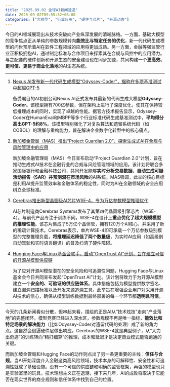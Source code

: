 ```yaml
---
title: "2025.09.02 全球AI新闻速递"
date: 2025-09-02T09:55:52+08:00
categories: ["大模型", "行业应用", "硬件与芯片", "开源动态"]
---
```


今日的AI领域展现出从技术突破向产业纵深发展的清晰脉络。一方面，基础大模型的竞争焦点正从单纯的参数规模转向**能效比与特定任务的优化**，新一代代码生成模型的问世预示着AI在软件工程领域的应用将更加成熟。另一方面，金融等强监管行业正积极拥抱AI，通过制定标准与合作项目来探索其在合规与风控中的应用潜力。与之配套的硬件创新和开源生态的安全建设也在同步加速，共同构建一个**更高效、更可信、更易于商业化落地**的AI生态系统。

---

1.  [Nexus AI发布新一代代码生成模型“Odyssey-Coder”，据称在多项基准测试中超越GPT-5](https://example.com/nexus-ai-odyssey)

    备受瞩目的AI初创公司Nexus AI正式发布其最新的代码生成大模型**Odyssey-Coder**。该模型拥有700亿参数，但在架构上进行了深度优化，使其在保持较低推理成本的同时，实现了卓越的性能。据官方技术报告显示，Odyssey-Coder在HumanEval和MBPP等多个行业标准代码生成基准测试中，**平均得分高出GPT-5约8%**。该模型特别强化了对复杂算法和遗留系统代码（如COBOL）的理解与重构能力，旨在解决企业数字化转型中的核心痛点。

2.  [新加坡金管局（MAS）推出“Project Guardian 2.0”，探索生成式AI在合规与风险管理中的应用](https://example.com/mas-project-guardian)

    新加坡金融管理局（MAS）今日宣布启动“Project Guardian 2.0”计划，旨在推动生成式AI技术在金融行业的合规与风险管理领域的应用。该计划将联合多家国际银行和金融科技公司，共同开发能够**实时分析交易数据、自动生成可疑活动报告（SAR）并预测潜在市场风险**的AI系统。MAS强调，此举的核心目标是利用AI提升监管效率和金融体系的稳定性，同时为AI在金融领域的安全应用树立全球标准。

3.  [Cerebras推出新型晶圆级AI芯片WSE-4，专为万亿参数模型推理优化](https://example.com/cerebras-wse-4)

    AI芯片制造商Cerebras Systems发布了其第四代晶圆级引擎芯片（WSE-4）。与前代产品专注于训练不同，WSE-4在设计上**重点优化了超大规模模型的推理性能**。该芯片集成了5万亿个晶体管，拥有120万个AI核心，并采用了新的稀疏计算技术。Cerebras表示，单片WSE-4即可承载一个万亿参数级别模型的完整推理负载，**将推理延迟降低了两个数量级**，为实时AI应用（如高级别自动驾驶和实时语言翻译）的普及扫清了硬件障碍。

4.  [Hugging Face与Linux基金会联手，启动“OpenTrust AI”计划，旨在建立可信的开源AI模型供应链](https://example.com/opentrust-ai)

    为了应对开源AI模型潜在的安全风险和可追溯性问题，Hugging Face与Linux基金会今日共同宣布发起“OpenTrust AI”计划。该计划将致力于为开源AI模型建立一个**安全的、可验证的供应链体系**。具体措施包括为模型提供数字签名、建立漏洞扫描标准以及开发来源追溯工具。此举旨在增强企业用户对采用开源AI技术的信心，确保从模型训练数据到最终部署的每一个环节都**透明且可信**。

---

今天的几条新闻看似分散，但串起来看，描绘的正是AI从“技术炫技”走向“产业落地”的完整闭环。模型竞赛已经进入深水区，参数规模不再是唯一指标，**能效比和特定场景的解决能力**（比如Odyssey-Coder对遗留代码的处理）成了新的角力点。这自然会倒逼硬件层做出响应，Cerebras的WSE-4就是典型例子，从“大力出奇迹”的训练转向“精打细算”的推理，成本和延迟才是决定商业模式能否跑通的关键。

而新加坡金管局和Hugging Face的动作则点出了另一条更重要的主线：**信任与合规**。当AI开始深度介入金融这类高风险领域，技术本身的可解释性、安全性和可追溯性就成了基础设施。没有一个可信的供应链和明确的监管框架，再强的模型也只是实验室里的玩具。技术理想主义正在退潮，接下来几年，AI的成败将取决于它能否在现实世界的商业规则和信任体系中找到自己的位置。